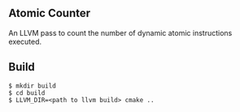 Atomic Counter
---

An LLVM pass to count the number of dynamic atomic instructions executed.

Build
---

	$ mkdir build
	$ cd build
	$ LLVM_DIR=<path to llvm build> cmake ..


